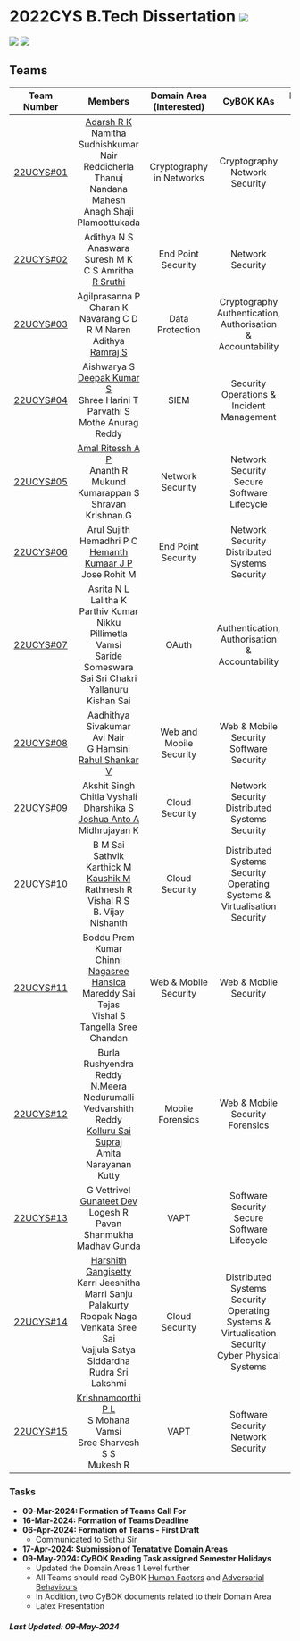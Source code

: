 # 2022CYS B.Tech Dissertation ![](https://img.shields.io/badge/-To_be_Started-orange)
![](https://img.shields.io/badge/Batch-22UCYS-green) ![](https://img.shields.io/badge/Domain-Security-blue) 

## Teams

|  Team Number |           Members        | Domain Area (Interested) | CyBOK KAs |  Presentation Dates | 
|:------------:|:------------------------:|:-----------:|:---------:|:-------------------:|
|   [22UCYS#01](https://github.com/re-bin-d-22ucys/22UCYS-01)  |  [Adarsh R K]() <br/> Namitha Sudhishkumar Nair <br/> Reddicherla Thanuj <br/> Nandana Mahesh <br/> Anagh Shaji Plamoottukada | Cryptography in Networks |  Cryptography <br/> Network Security  | Sem 5 - Day 1 |
|   [22UCYS#02](https://github.com/re-bin-d-22ucys/22UCYS-02) |  Adithya N S <br/> Anaswara Suresh M K <br/> C S Amritha <br/> [R Sruthi]() |  End Point Security |   Network Security  <br/>   | Sem 5 - Day 1 |
|   [22UCYS#03](https://github.com/re-bin-d-22ucys/22UCYS-03)  |  Agilprasanna P <br/> Charan K <br/> Navarang C D <br/> R M Naren Adithya <br/> [Ramraj S]() | Data Protection |  Cryptography <br/> Authentication, Authorisation & Accountability  | Sem 5 - Day 1 |
|   [22UCYS#04](https://github.com/re-bin-d-22ucys/22UCYS-04)  |  Aishwarya S <br/> [Deepak Kumar S]() <br/> Shree Harini T <br/> Parvathi S <br/> Mothe Anurag Reddy | SIEM |  Security Operations & Incident Management <br/> | Sem 5 - Day 2 |
|   [22UCYS#05](https://github.com/re-bin-d-22ucys/22UCYS-05)  |  [Amal Ritessh A P]() <br/> Ananth R <br/> Mukund Kumarappan S <br/> Shravan Krishnan.G | Network Security |   Network Security <br/> Secure Software Lifecycle  | Sem 5 - Day 2 |
|   [22UCYS#06](https://github.com/re-bin-d-22ucys/22UCYS-06)  |  Arul Sujith <br/> Hemadhri P C <br/>  [Hemanth Kumaar J P]() <br/> Jose Rohit M  | End Point Security | Network Security <br/> Distributed Systems Security  | Sem 5 - Day 2 |
|   [22UCYS#07](https://github.com/re-bin-d-22ucys/22UCYS-07)  |  Asrita N L <br/> Lalitha K <br/> Parthiv Kumar Nikku <br/> Pillimetla Vamsi <br> Saride Someswara Sai Sri Chakri <br/> Yallanuru Kishan Sai | OAuth |  Authentication, Authorisation & Accountability  <br/>  | Sem 5 - Day 3 |
|   [22UCYS#08](https://github.com/re-bin-d-22ucys/22UCYS-08)  |  Aadhithya Sivakumar <br/> Avi Nair <br/> G Hamsini <br/> [Rahul Shankar V]() | Web and Mobile Security |  Web & Mobile Security <br/> Software Security  | Sem 5 - Day 3 |
|   [22UCYS#09](https://github.com/re-bin-d-22ucys/22UCYS-09)  |  Akshit Singh <br/> Chitla Vyshali <br/> Dharshika S <br/> [Joshua Anto A]() <br/> Midhrujayan K | Cloud Security |   Network Security <br/> Distributed Systems Security   | Sem 5 - Day 3 |
|   [22UCYS#10](https://github.com/re-bin-d-22ucys/22UCYS-10)  |  B M Sai Sathvik <br/> Karthick M <br/> [Kaushik M]() <br/> Rathnesh R <br/> Vishal R S <br/> B. Vijay Nishanth | Cloud Security | Distributed Systems Security <br/> Operating Systems & Virtualisation Security  | Sem 5 - Day 4 |
|   [22UCYS#11](https://github.com/re-bin-d-22ucys/22UCYS-11)  |  Boddu Prem Kumar <br/> [Chinni Nagasree Hansica]() <br/> Mareddy Sai Tejas <br/> Vishal S <br/> Tangella Sree Chandan | Web & Mobile Security |  Web & Mobile Security   <br/>  | Sem 5 - Day 4 |
|   [22UCYS#12](https://github.com/re-bin-d-22ucys/22UCYS-12)  |  Burla Rushyendra Reddy <br/> N.Meera <br/> Nedurumalli Vedvarshith Reddy <br/> [Kolluru Sai Supraj]() <br/> Amita Narayanan Kutty | Mobile Forensics | Web & Mobile Security <br/> Forensics    | Sem 5 - Day 4 |
|   [22UCYS#13](https://github.com/re-bin-d-22ucys/22UCYS-13)  |  G Vettrivel <br/> [Gunateet Dev]() <br/> Logesh R <br/>  Pavan Shanmukha Madhav Gunda  | VAPT |  Software Security <br/> Secure Software Lifecycle   | Sem 5 - Day 5 | 
|   [22UCYS#14](https://github.com/re-bin-d-22ucys/22UCYS-14)  |  [Harshith Gangisetty]() <br/> Karri Jeeshitha <br/> Marri Sanju <br/> Palakurty Roopak Naga Venkata Sree Sai <br/> Vajjula Satya Siddardha <br/>  Rudra Sri Lakshmi | Cloud Security | Distributed Systems Security <br/> Operating Systems & Virtualisation Security <br/> Cyber Physical Systems   | Sem 5 - Day 5 |
|   [22UCYS#15](https://github.com/re-bin-d-22ucys/22UCYS-15)  |  [Krishnamoorthi P L]() <br/> S Mohana Vamsi <br/> Sree Sharvesh S S <br/> Mukesh R | VAPT | Software Security <br/> Network Security  | Sem 5 - Day 5 |

### Tasks
- **09-Mar-2024: Formation of Teams Call For**
- **16-Mar-2024: Formation of Teams Deadline**
- **06-Apr-2024: Formation of Teams - First Draft**
  - Communicated to Sethu Sir
- **17-Apr-2024: Submission of Tenatative Domain Areas**  
- **09-May-2024: CyBOK Reading Task assigned Semester Holidays**
  - Updated the Domain Areas 1 Level further 
  - All Teams should read CyBOK [Human Factors](https://www.cybok.org/media/downloads/Human_Factors_v1.0.1.pdf) and [Adversarial Behaviours](https://www.cybok.org/media/downloads/Adversarial_Behaviours_v1.0.1.pdf)
  - In Addition, two CyBOK documents related to their Domain Area
  - Latex Presentation 
 
##### Last Updated: 09-May-2024
